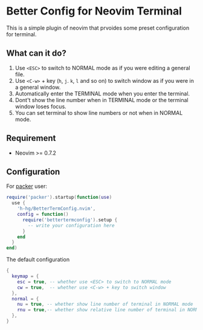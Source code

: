 # Better Config for Neovim Terminal

This is a simple plugin of neovim that prvoides some preset configuration for terminal.

## What can it do?

1. Use `<ESC>` to switch to NORMAL mode as if you were editing a general file.
2. Use `<C-w>` + key (`h`, `j`. `k`, `l` and so on) to switch window as if you were in a general window.
3. Automatically enter the TERMINAL mode when you enter the terminal.
4. Dont't show the line number when in TERMINAL mode or the terminal window loses focus.
5. You can set terminal to show line numbers or not when in NORMAL mode.

## Requirement

- Neovim >= 0.7.2

## Configuration

For [packer](https://github.com/wbthomason/packer.nvim) user:

```lua
require('packer').startup(function(use)
  use {
    'h-hg/BetterTermConfig.nvim',
    config = function()
      require('bettertermconfig').setup {
        -- write your configuration here
      }
    end
  }
end)
```

The default configuration

```lua
{
  keymap = {
    esc = true, -- whether use <ESC> to switch to NORMAL mode
    cw = true,  -- whether use <C-w> + key to switch window
  },
  normal = {
    nu = true, -- whether show line number of terminal in NORMAL mode
    rnu = true,-- whether show relative line number of terminal in NORMAL mode
  },
}
```
